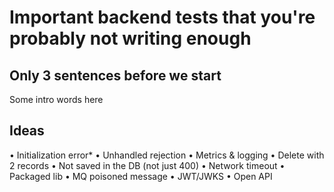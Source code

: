 # Important backend tests that you're probably not writing enough

## Only 3 sentences before we start

Some intro words here

## 

## Ideas

• Initialization error*
• Unhandled rejection
• Metrics & logging
• Delete with 2 records
• Not saved in the DB (not just 400)
• Network timeout
• Packaged lib
• MQ poisoned message
• JWT/JWKS
• Open API
